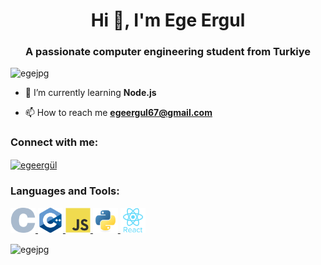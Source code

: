 <h1 align="center">Hi 👋, I'm Ege Ergul</h1>
<h3 align="center">A passionate computer engineering student from Turkiye</h3>

<p align="left"> <img src="https://komarev.com/ghpvc/?username=egejpg&label=Profile%20views&color=0e75b6&style=flat" alt="egejpg" /> </p>

- 🌱 I’m currently learning **Node.js**

- 📫 How to reach me **egeergul67@gmail.com**

<h3 align="left">Connect with me:</h3>
<p align="left">
<a href="https://linkedin.com/in/egeergül" target="blank"><img align="center" src="https://raw.githubusercontent.com/rahuldkjain/github-profile-readme-generator/master/src/images/icons/Social/linked-in-alt.svg" alt="egeergül" height="30" width="40" /></a>
</p>

<h3 align="left">Languages and Tools:</h3>
<p align="left"> <a href="https://www.cprogramming.com/" target="_blank" rel="noreferrer"> <img src="https://raw.githubusercontent.com/devicons/devicon/master/icons/c/c-original.svg" alt="c" width="40" height="40"/> </a> <a href="https://www.w3schools.com/cpp/" target="_blank" rel="noreferrer"> <img src="https://raw.githubusercontent.com/devicons/devicon/master/icons/cplusplus/cplusplus-original.svg" alt="cplusplus" width="40" height="40"/> </a> <a href="https://developer.mozilla.org/en-US/docs/Web/JavaScript" target="_blank" rel="noreferrer"> <img src="https://raw.githubusercontent.com/devicons/devicon/master/icons/javascript/javascript-original.svg" alt="javascript" width="40" height="40"/> </a> <a href="https://www.python.org" target="_blank" rel="noreferrer"> <img src="https://raw.githubusercontent.com/devicons/devicon/master/icons/python/python-original.svg" alt="python" width="40" height="40"/> </a> <a href="https://reactjs.org/" target="_blank" rel="noreferrer"> <img src="https://raw.githubusercontent.com/devicons/devicon/master/icons/react/react-original-wordmark.svg" alt="react" width="40" height="40"/> </a> </p>

<p><img align="center" src="https://github-readme-stats.vercel.app/api/top-langs?username=egejpg&show_icons=true&locale=en&layout=compact" alt="egejpg" /></p>
